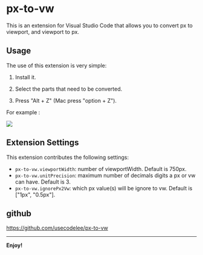# px-to-vw

This is an extension for Visual Studio Code that allows you to convert px to viewport, and viewport to px.

## Usage

The use of this extension is very simple:  

1. Install it.

2. Select the parts that need to be converted.

3. Press "Alt + Z" (Mac press "option + Z").

For example :

![](https://github.com/usecodelee/px-to-vw/blob/master/img/img.gif?raw=true)

## Extension Settings

This extension contributes the following settings:

* `px-to-vw.viewportWidth`: number of viewportWidth. Default is 750px.
* `px-to-vw.unitPrecision`: maximum number of decimals digits a px or vw can have. Default is 3.
* `px-to-vw.ignorePx2Vw`: which px value(s) will be ignore to vw. Default is ["1px", "0.5px"].

## github

https://github.com/usecodelee/px-to-vw 

-----------------------------------------------------------------------------------------------------------

**Enjoy!**
